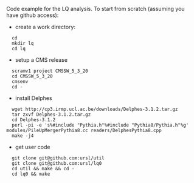 Code example for the LQ analysis. To start from scratch (assuming you
have github access):

* create a work directory: 
```
  cd
  mkdir lq
  cd lq
```

* setup a CMS release
```
  scramv1 project CMSSW_5_3_20
  cd CMSSW_5_3_20
  cmsenv
  cd - 
```

* install Delphes 
```
  wget http://cp3.irmp.ucl.ac.be/downloads/Delphes-3.1.2.tar.gz
  tar zxvf Delphes-3.1.2.tar.gz
  cd Delphes-3.1.2
  perl -pi -e 's%#include "Pythia.h"%#include "Pythia8/Pythia.h"%g' modules/PileUpMergerPythia8.cc readers/DelphesPythia8.cpp
  make -j4
```

* get user code
```
  git clone git@github.com:ursl/util  
  git clone git@github.com:ursl/lq0
  cd util && make && cd - 
  cd lq0 && make
```
